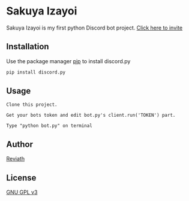 # Sakuya Izayoi

Sakuya Izayoi is my first python Discord bot project. [Click here to invite](https://discord.com/oauth2/authorize?client_id=808385152601817169&scope=bot&permissions=8)

## Installation

Use the package manager [pip](https://pip.pypa.io/en/stable/) to install discord.py

```bash
pip install discord.py
```

## Usage

```
Clone this project.
```

```
Get your bots token and edit bot.py's client.run('TOKEN') part.  
```

```
Type "python bot.py" on terminal
```

## Author

[Reviath](https://discord.com/users/770218429096656917/)

## License
[GNU GPL v3](LICENSE)
